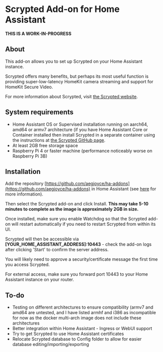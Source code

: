 # Scrypted Add-on for Home Assistant

**THIS IS A WORK-IN-PROGRESS**

## About

This add-on allows you to set up Scrypted on your Home Assistant instance.

Scrypted offers many benefits, but perhaps its most useful function is providing super-low-latency HomeKit camera streaming and support for HomeKit Secure Video.

For more information about Scrypted, visit [the Scrypted website](https://scrypted.app).

## System requirements

- Home Assistant OS or Supervised installation running on aarch64, amd64 or armv7 architecture (if you have Home Assistant Core or Container installed then install Scrypted in a separate container using the instructions at [the Scrypted GitHub page](https://github.com/koush/scrypted).
- At least 2GB free storage space
- Raspberry Pi 4 or faster machine (performance noticeably worse on Raspberry Pi 3B)

## Installation

Add the repository [https://github.com/aegjoyce/ha-addons](https://github.com/aegjoyce/ha-addons) in Home Assistant (see [here](https://www.home-assistant.io/hassio/installing_third_party_addons/) for more information).

Then select the Scrypted add-on and click Install. **This may take 5-10 minutes to complete as the image is approximately 2GB in size.**

Once installed, make sure you enable Watchdog so that the Scrypted add-on will restart automatically if you need to restart Scrypted from within its UI.

Scrypted will then be accessible via **[YOUR_HOME_ASSISTANT_ADDRESS]:10443** - check the add-on logs after clicking 'Start' to confirm the server address.

You will likely need to approve a security/certificate message the first time you access Scrypted.

For external access, make sure you forward port 10443 to your Home Assistant instance on your router.

## To-do

- Testing on different architectures to ensure compatibility (armv7 and amd64 are untested, and I have listed armhf and i386 as incompatible for now as the docker multi-arch image does not include these architectures
- Better integration within Home Assistant - Ingress or WebUI support
- Try to get Scrypted to use Home Assistant certificates
- Relocate Scrypted database to Config folder to allow for easier database editing/importing/exporting
